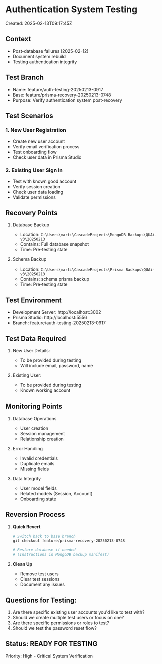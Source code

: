 # Authentication System Testing
Created: 2025-02-13T09:17:45Z

## Context
- Post-database failures (2025-02-12)
- Document system rebuild
- Testing authentication integrity

## Test Branch
- Name: feature/auth-testing-20250213-0917
- Base: feature/prisma-recovery-20250213-0748
- Purpose: Verify authentication system post-recovery

## Test Scenarios

### 1. New User Registration
- Create new user account
- Verify email verification process
- Test onboarding flow
- Check user data in Prisma Studio

### 2. Existing User Sign In
- Test with known good account
- Verify session creation
- Check user data loading
- Validate permissions

## Recovery Points
1. Database Backup
   - Location: `C:\Users\marti\CascadeProjects\MongoDB Backups\QUAi-v3\20250213`
   - Contains: Full database snapshot
   - Time: Pre-testing state

2. Schema Backup
   - Location: `C:\Users\marti\CascadeProjects\Prisma Backups\QUAi-v3\20250213`
   - Contains: schema.prisma backup
   - Time: Pre-testing state

## Test Environment
- Development Server: http://localhost:3002
- Prisma Studio: http://localhost:5556
- Branch: feature/auth-testing-20250213-0917

## Test Data Required
1. New User Details:
   - To be provided during testing
   - Will include email, password, name

2. Existing User:
   - To be provided during testing
   - Known working account

## Monitoring Points
1. Database Operations
   - User creation
   - Session management
   - Relationship creation

2. Error Handling
   - Invalid credentials
   - Duplicate emails
   - Missing fields

3. Data Integrity
   - User model fields
   - Related models (Session, Account)
   - Onboarding state

## Reversion Process
1. **Quick Revert**
   ```powershell
   # Switch back to base branch
   git checkout feature/prisma-recovery-20250213-0748
   
   # Restore database if needed
   # (Instructions in MongoDB backup manifest)
   ```

2. **Clean Up**
   - Remove test users
   - Clear test sessions
   - Document any issues

## Questions for Testing:
1. Are there specific existing user accounts you'd like to test with?
2. Should we create multiple test users or focus on one?
3. Are there specific permissions or roles to test?
4. Should we test the password reset flow?

## Status: READY FOR TESTING
Priority: High - Critical System Verification
